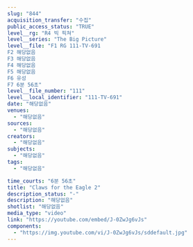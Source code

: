 ```yaml
---
slug: "844"
acquisition_transfer: "수집"
public_access_status: "TRUE"
level__rg: "R4 빅 픽쳐"
level__series: "The Big Picture"
level__file: "F1 RG 111-TV-691
F2 해당없음
F3 해당없음
F4 해당없음
F5 해당없음
F6 유성
F7 6분 56초"
level__file_number: "111"
level__local_identifier: "111-TV-691"
date: "해당없음"
venues: 
  - "해당없음"
sources: 
  - "해당없음"
creators: 
  - "해당없음"
subjects: 
  - "해당없음"
tags: 
  - "해당없음"

time_courts: "6분 56초"
title: "Claws for the Eagle 2"
description_status: "-"
description: "해당없음"
shotlist: "해당없음"
media_type: "video"
link: "https://youtube.com/embed/J-0ZwJg6vJs"
components: 
  - "https://img.youtube.com/vi/J-0ZwJg6vJs/sddefault.jpg"
---
```

